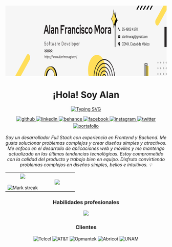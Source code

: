 <p align="center">
  <img src="https://raw.githubusercontent.com/alanmgg/Assets/main/Readme/%40alanmg._.yellow.png" height="220"/>
</p>

<h1 align="center">¡Hola! Soy Alan</h1>

<p align="center">
  <a href="https://git.io/typing-svg"><img src="https://readme-typing-svg.demolab.com?font=Fira+Code&duration=4000&pause=1000&color=000000&center=true&width=435&lines=Computer+Engineer;Software+Developer;Full+Stack+Developer" alt="Typing SVG" /></a>
</p>

<p align="center">
  <a href="https://github.com/alanmgg" target="_blank">
    <img src=https://img.shields.io/badge/github-%2300acee.svg?color=000000&style=for-the-badge&logo=github&logoColor=white alt=github style="margin-bottom: 5px;" />
  </a>
  <a href="https://www.linkedin.com/in/alanmgg/" target="_blank">
    <img src=https://img.shields.io/badge/linkedin-%2300acee.svg?color=405DE6&style=for-the-badge&logo=linkedin&logoColor=white alt=linkedin style="margin-bottom: 5px;" />
  </a>
  <a href="https://www.behance.net/alanmgg" target="_blank">
    <img src=https://img.shields.io/badge/behance-%2300acee.svg?color=0055FD&style=for-the-badge&logo=behance&logoColor=white alt=behance style="margin-bottom: 5px;" />
  </a>
  <a href="https://www.facebook.com/Alan.Bananas.0" target="_blank">
    <img src=https://img.shields.io/badge/facebook-%2300acee.svg?color=00549D&style=for-the-badge&logo=facebook&logoColor=white alt=facebook style="margin-bottom: 5px;" />
  </a>
  <a href="https://www.instagram.com/alanmg._/" target="_blank">
    <img src=https://img.shields.io/badge/instagram-%ff5851db.svg?color=C13584&style=for-the-badge&logo=instagram&logoColor=white alt=instagram style="margin-bottom: 5px;" />
  </a>
  <a href="https://twitter.com/alanmgggg" target="_blank">
    <img src=https://img.shields.io/badge/twitter-%2300acee.svg?color=1DA1F2&style=for-the-badge&logo=twitter&logoColor=white alt=twitter style="margin-bottom: 5px;" />
  </a>
  <a href="http://www.alanfmorag.tech/" target="_blank">
    <img src=https://img.shields.io/badge/portafolio-%2300acee.svg?color=00AC62&style=for-the-badge&logo=Microsoft-edge&logoColor=white alt=portafolio style="margin-bottom: 5px;" />
  </a>
</p>

<p align="center">
  <em>
Soy un desarrollador Full Stack con experiencia en Frontend y Backend. Me gusta solucionar problemas complejos y crear diseños simples y atractivos. Me enfoco en el desarrollo de aplicaciones web y móviles y me mantengo actualizado en las últimas tendencias tecnológicas. Estoy comprometido con la calidad del producto y trabajo bien en equipo. Disfruto convirtiendo problemas complejos en diseños simples, bellos e intuitivos. 💡
  </em>
</p>

<p align="center">
  <table align="center">
    <tr border="none">
      <td width="50%" align="center">
        <img align="center" src="https://github-readme-stats.vercel.app/api?username=alanmgg&theme=default&show_icons=true&count_private=true&locale=es" />
        <br></br>
        <img align="center" alt="Mark streak" src="https://github-readme-streak-stats.herokuapp.com/?user=alanmgg&theme=default&hide_border=false&locale=es" /> 
      </td>

   <td width="50%" align="center">
        <img align="center" src="https://github-readme-stats.anuraghazra1.vercel.app/api/top-langs/?username=alanmgg&theme=default&hide_border=false&no-bg=true&no-frame=true&langs_count=10&locale=es" />
      </td>
    </tr>
  </table>
</p>        

<h3 align="center">Habilidades profesionales</h3>
<p align="center">
  <a href="https://skillicons.dev">
    <img src="https://skillicons.dev/icons?i=git,aws,bootstrap,css,discord,express,figma,firebase,github,html,java,js,kotlin,linux,md,materialui,mongodb,mysql,nextjs,nodejs,fastapi,postman,py,react,ts,vscode,sass,angular,ansible,bash,django,flask,grafana,heroku,php,postgres,rabbitmq,swift,vercel,vite,docker&perline=14" />
  </a>
</p>

<h3 align="center">Clientes</h3>
<p align="center" classname="justify-content: center;">
  <img align="center" title="Telcel" alt="Telcel" width="80px" src="https://upload.wikimedia.org/wikipedia/commons/8/8e/Telcel_logo.svg" />  
  <img align="center" title="AT&T" alt="AT&T" width="70px" src="https://upload.wikimedia.org/wikipedia/commons/3/31/AT%26T_logo_2016.svg" />  
  <img align="center" title="Opmantek" alt="Opmantek" width="90px" src="https://www.nspectrum.com/archive/image/article2/opmantek_600x200.png" />  
  <img align="center" title="Abricot" alt="Abricot" width="80px" src="http://abricot.com.mx/images/logo-abricot.png" />  
  <img align="center" title="UNAM" alt="UNAM" width="45px" src="https://i0.wp.com/www.atmosfera.unam.mx/wp-content/uploads/2019/06/unam-escudo-azul.png?fit=1484%2C1662&ssl=1" />  
</p>
